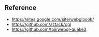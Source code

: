 Reference
----

- https://sites.google.com/site/webglbook/
- https://github.com/aztack/ogl
- https://github.com/toji/webgl-quake3